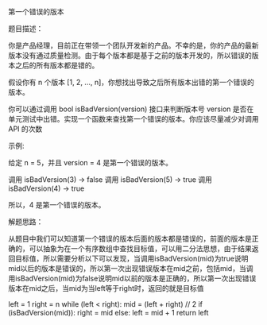 第一个错误的版本

题目描述：

你是产品经理，目前正在带领一个团队开发新的产品。不幸的是，你的产品的最新版本没有通过质量检测。由于每个版本都是基于之前的版本开发的，所以错误的版本之后的所有版本都是错的。

假设你有 n 个版本 [1, 2, ..., n]，你想找出导致之后所有版本出错的第一个错误的版本。

你可以通过调用 bool isBadVersion(version) 接口来判断版本号 version 是否在单元测试中出错。实现一个函数来查找第一个错误的版本。你应该尽量减少对调用 API 的次数

示例:

  给定 n = 5，并且 version = 4 是第一个错误的版本。

  调用 isBadVersion(3) -> false
  调用 isBadVersion(5) -> true
  调用 isBadVersion(4) -> true

  所以，4 是第一个错误的版本。 

解题思路：

  从题目中我们可以知道第一个错误的版本后面的版本都是错误的，前面的版本是正确的，可以抽象为在一个有序数组中查找目标值，可以用二分法思想，由于结果返回目标值，所以需要分析以下可以发现，当调用isBadVersion(mid)为true说明mid以后的版本是错误的，所以第一次出现错误版本在mid之前，包括mid，当调用isBadVersion(mid)为false说明mid以前的版本是正确的，所以第一次出现错误版本在mid之后，当mid为当left等于right时，返回的就是目标值
  
  left = 1
  right = n
  while (left < right):
  	mid = (left + right) // 2
    if (isBadVersion(mid)):
		right = mid
   	else:
		left = mid + 1
  return left
	
